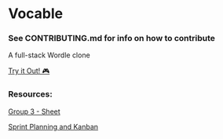 # Vocable
### See CONTRIBUTING.md for info on how to contribute

A full-stack Wordle clone

[Try it Out! 🎮](https://vocable.vercel.app)


### Resources:
[Group 3 - Sheet](https://docs.google.com/spreadsheets/d/1c0K8mrBL2xnjI94rZsNEwamCKWtTdhqd0BRyKZXJGMY/edit)

[Sprint Planning and Kanban](https://docs.google.com/spreadsheets/d/1n2Hy7SF645nfBd0AL1-EV63HwYQSIqt_UIkyr-L5ahg/edit#gid=1078830522)

